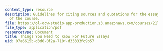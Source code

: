 ```yaml
---
content_type: resource
description: Guidelines for citing sources and quotations for the essay assignments
  of the course.
file: https://ol-ocw-studio-app-production.s3.amazonaws.com/courses/21l-421-comedy-spring-2008/07a6615bd3d60f2a710fd33333fc9b57_handout.pdf
file_type: application/pdf
resourcetype: Document
title: Things You Need to Know For Future Essays
uid: 07a6615b-d3d6-0f2a-710f-d33333fc9b57
---
```

